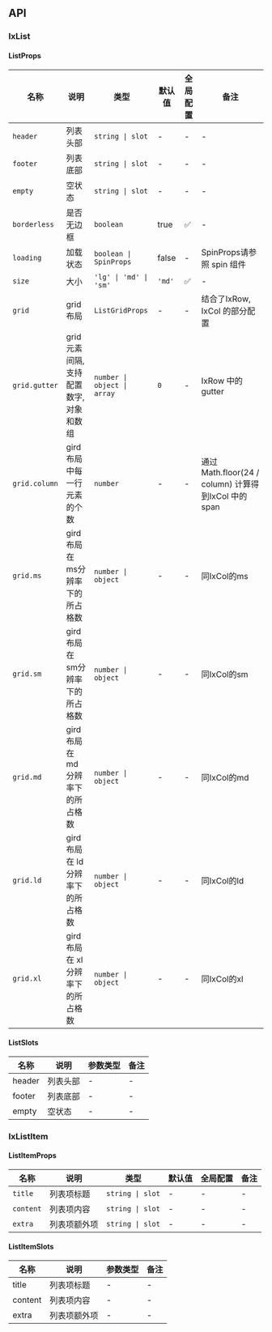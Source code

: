 ## API

### IxList

#### ListProps

| 名称 | 说明 | 类型  | 默认值 | 全局配置 | 备注 |
| --- | --- | --- | --- | --- | --- |
| `header` | 列表头部 | `string \| slot` | - | - | - |
| `footer` | 列表底部 | `string \| slot` | - | - | - |
| `empty` | 空状态 | `string \| slot` | - | - | - |
| `borderless` | 是否无边框 | `boolean` | true | ✅ | - |
| `loading` | 加载状态 | `boolean \| SpinProps` | false | - | SpinProps请参照 spin 组件 |
| `size` | 大小 | `'lg' \| 'md' \| 'sm'` | `'md'` | ✅ | - |
| `grid` | grid 布局 | `ListGridProps` | - | - | 结合了IxRow, IxCol 的部分配置 |
| `grid.gutter` | grid 元素间隔, 支持配置数字, 对象和数组 | `number \| object \| array` | `0` | - | IxRow 中的 gutter |
| `grid.column` | gird 布局中每一行元素的个数 | `number` | - | - | 通过Math.floor(24 / column) 计算得到IxCol 中的 span |
| `grid.ms` | gird 布局在 ms分辨率下的所占格数 | `number \| object` | - | - | 同IxCol的ms |
| `grid.sm` | gird 布局在 sm分辨率下的所占格数 | `number \| object` | - | - | 同IxCol的sm |
| `grid.md` | gird 布局在 md分辨率下的所占格数 | `number \| object` | - | - | 同IxCol的md |
| `grid.ld` | gird 布局在 ld分辨率下的所占格数 | `number \| object` | - | - | 同IxCol的ld |
| `grid.xl` | gird 布局在 xl分辨率下的所占格数 | `number \| object` | - | - | 同IxCol的xl |

#### ListSlots

| 名称 | 说明 | 参数类型 | 备注 |
| --- | --- | --- | --- |
| header | 列表头部 | - | - |
| footer | 列表底部 | - | - |
| empty | 空状态 | - | - |

### IxListItem

#### ListItemProps

| 名称 | 说明 | 类型  | 默认值 | 全局配置 | 备注 |
| --- | --- | --- | --- | --- | --- |
| `title` | 列表项标题 | `string \| slot` | - | - | - |
| `content` | 列表项内容 | `string \| slot` | - | - | - |
| `extra` | 列表项额外项 | `string \| slot` | - | - | - |

#### ListItemSlots

| 名称 | 说明 | 参数类型 | 备注 |
| --- | --- | --- | --- |
| title | 列表项标题 | - | - |
| content | 列表项内容 | - | - |
| extra | 列表项额外项 | - | - |
